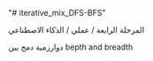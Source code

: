 "# iterative_mix_DFS-BFS" 

المرحلة الرابعة / عملي / الذكاء الاصطناعي 

دوارزمية دمج بين bepth and breadth 


